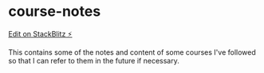 # course-notes

[Edit on StackBlitz ⚡️](https://stackblitz.com/edit/node-course-notes)

This contains some of the notes and content of some courses I've followed so that I can refer to them in the future if necessary.

